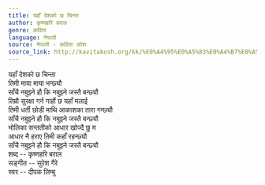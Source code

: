 ```yaml
---
title: यहाँ देशको छ चिन्ता
author: कृष्णहरि बराल
genre: कविता
language: नेपाली
source: नेपाली - कविता कोश
source_link: http://kavitakosh.org/kk/%E0%A4%95%E0%A5%83%E0%A4%B7%E0%A5%8D%E0%A4%A3%E0%A4%B9%E0%A4%B0%E0%A4%BF_%E0%A4%AC%E0%A4%B0%E0%A4%BE%E0%A4%B2
---
```


यहाँ देशको छ चिन्ता  
तिमी माया माया भन्छ्यौ  
साँचै नबुझ्ने हौ कि नबुझ्ने जस्तै बन्छ्यौ  
तिम्रौ सुरक्षा गर्न गार्हो छ यहाँ मलाई  
तिमी धर्ती छोडी माथि आकाशका तारा गन्छ्यौ  
साँचै नबुझ्ने हौ कि नबुझ्ने जस्तै बन्छ्यौ  
भोलिका सन्ततीको आधार खोज्दै छु म  
आधार नै हराए तिमी कहाँ रहन्छ्यौ  
साँचै नबुझ्ने हौ कि नबुझ्ने जस्तै बन्छ्यौ  
शब्द -- कृष्णहरि बराल  
सङ्गीत -- सुरेश गैरे  
स्वर -- दीपक लिम्बु
